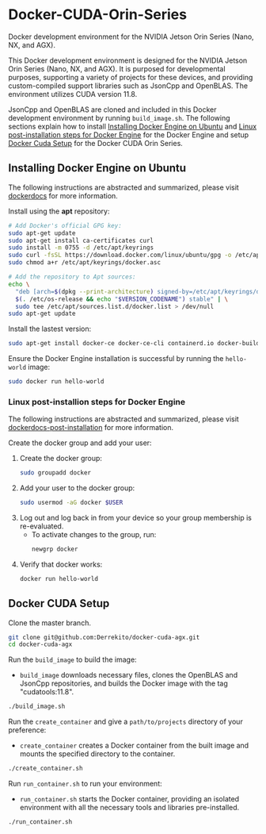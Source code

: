 # Docker-CUDA-Orin-Series
Docker development environment for the NVIDIA Jetson Orin Series (Nano, NX, and AGX).

This Docker development environment is designed for the NVIDIA Jetson Orin Series (Nano, NX, and AGX). It is purposed for developmental purposes, supporting a variety of projects for these devices, and providing custom-compiled support libraries such as JsonCpp and OpenBLAS. The environment utilizes CUDA version 11.8. 

JsonCpp and OpenBLAS are cloned and included in this Docker development environment by running `build_image.sh`. The following sections explain how to install [Installing Docker Engine on Ubuntu](#installing-docker-engine-on-ubuntu) and [Linux post-installation steps for Docker Engine](#linux-post-installion-steps-for-docker-engine) for the Docker Engine and setup [Docker Cuda Setup](#docker-cuda-setup) for the Docker CUDA Orin Series. 

## Installing Docker Engine on Ubuntu

The following instructions are abstracted and summarized, please visit [dockerdocs](https://docs.docker.com/engine/install/ubuntu/) for more information.

Install using the **apt** repository: 

```bash
# Add Docker's official GPG key:
sudo apt-get update
sudo apt-get install ca-certificates curl
sudo install -m 0755 -d /etc/apt/keyrings
sudo curl -fsSL https://download.docker.com/linux/ubuntu/gpg -o /etc/apt/keyrings/docker.asc
sudo chmod a+r /etc/apt/keyrings/docker.asc

# Add the repository to Apt sources:
echo \
  "deb [arch=$(dpkg --print-architecture) signed-by=/etc/apt/keyrings/docker.asc] https://download.docker.com/linux/ubuntu \
  $(. /etc/os-release && echo "$VERSION_CODENAME") stable" | \
  sudo tee /etc/apt/sources.list.d/docker.list > /dev/null
sudo apt-get update
```
Install the lastest version:

```bash
sudo apt-get install docker-ce docker-ce-cli containerd.io docker-buildx-plugin docker-compose-plugin
```

Ensure the Docker Engine installation is successful by running the `hello-world` image:

```bash
sudo docker run hello-world
```

### Linux post-installion steps for Docker Engine

The following instructions are abstracted and summarized, please visit [dockerdocs-post-installation](https://docs.docker.com/engine/install/linux-postinstall/) for more information.

Create the docker group and add your user: 

1. Create the docker group:
    ```bash
    sudo groupadd docker
    ```
2. Add your user to the docker group:
    ```bash
    sudo usermod -aG docker $USER
    ```
3. Log out and log back in from your device so your group membership is re-evaluated. 
    - To activate changes to the group, run: 
        ```bash
        newgrp docker
        ```
4. Verify that docker works: 
    ```bash
    docker run hello-world
    ```

## Docker CUDA Setup

Clone the master branch.

```bash
git clone git@github.com:Derrekito/docker-cuda-agx.git
cd docker-cuda-agx
``` 
Run the `build_image` to build the image:
- `build_image` downloads necessary files, clones the OpenBLAS and JsonCpp repositories, and builds the Docker image with the tag "cudatools:11.8".
```bash
./build_image.sh
```

Run the `create_container` and give a `path/to/projects` directory of your preference: 
- `create_container` creates a Docker container from the built image and mounts the specified directory to the container.
```bash
./create_container.sh
```

Run `run_container.sh` to run your environment:
- `run_container.sh` starts the Docker container, providing an isolated environment with all the necessary tools and libraries pre-installed.
```bash
./run_container.sh
```